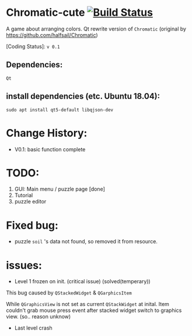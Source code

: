 # Chromatic-cute [![Build Status](https://travis-ci.org/Texas-C/Chromatic-cute.svg?branch=master)](https://travis-ci.org/Texas-C/Chromatic-cute)

A game about arranging colors. Qt rewrite version of `Chromatic` (original by https://github.com/halfsail/Chromatic)

[Coding Status]: `v 0.1`

## Dependencies:

	Qt

## install dependencies (etc. Ubuntu 18.04):

	sudo apt install qt5-default libqjson-dev

# Change History:

* V0.1: basic function complete

# TODO:

1. GUI: Main menu / puzzle page [done]
2. Tutorial
3. puzzle editor


# Fixed bug:

* puzzle `soil` 's data not found, so removed it from resource.

# issues:

* Level 1 frozen on init. (critical issue) (solved(temperary))

This bug caused by `QStackedWidget` & `QGarphicsItem`

While `QGraphicsView` is not set as current `QStackWidget` at inital. Item couldn't grab mouse press event after stacked widget switch to graphics view. (so.. reason unknow)

* Last level crash
